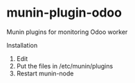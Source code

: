 # munin-plugin-odoo
Munin plugins for monitoring Odoo worker

Installation
1. Edit 
2. Put the files in /etc/munin/plugins
3. Restart munin-node
